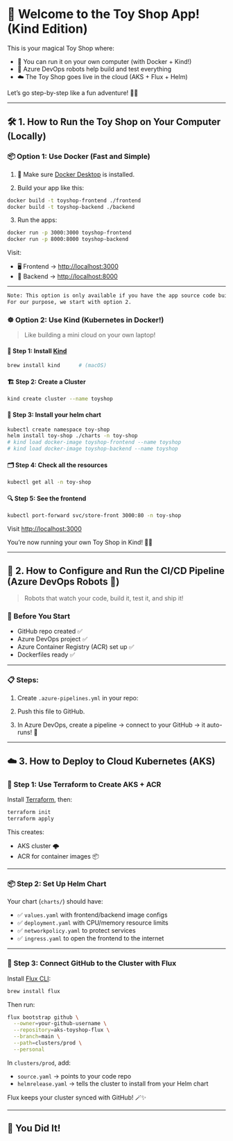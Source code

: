 
# 🧁 Welcome to the Toy Shop App! (Kind Edition)

This is your magical Toy Shop where:

* 🏃 You can run it on your own computer (with Docker + Kind!)
* 🤖 Azure DevOps robots help build and test everything
* ☁️ The Toy Shop goes live in the cloud (AKS + Flux + Helm)

Let’s go step-by-step like a fun adventure! 🧭🎒

---

## 🛠️ 1. How to Run the Toy Shop on Your Computer (Locally)

### 📦 Option 1: Use Docker (Fast and Simple)

1. 🐳 Make sure [Docker Desktop](https://www.docker.com/products/docker-desktop/) is installed.

2. Build your app like this:

```bash
docker build -t toyshop-frontend ./frontend
docker build -t toyshop-backend ./backend
```

3. Run the apps:

```bash
docker run -p 3000:3000 toyshop-frontend
docker run -p 8000:8000 toyshop-backend
```

Visit:

* 🖥️ Frontend → [http://localhost:3000](http://localhost:3000)
* 📡 Backend → [http://localhost:8000](http://localhost:8000)

---
```bash
Note: This option is only available if you have the app source code built on your machine using docker.
For our purpose, we start with option 2.
```


### ☸️ Option 2: Use Kind (Kubernetes in Docker!)

> Like building a mini cloud on your own laptop!

#### 🧰 Step 1: Install [Kind](https://kind.sigs.k8s.io/docs/user/quick-start/)

```bash
brew install kind      # (macOS)
```

#### 🏗️ Step 2: Create a Cluster

```bash
kind create cluster --name toyshop
```

#### 🐳 Step 3: Install your helm chart

```bash
kubectl create namespace toy-shop
helm install toy-shop ./charts -n toy-shop
# kind load docker-image toyshop-frontend --name toyshop
# kind load docker-image toyshop-backend --name toyshop
```

#### 🗂️ Step 4: Check all the resources

```bash
kubectl get all -n toy-shop

```

#### 🔍 Step 5: See the frontend

```bash
kubectl port-forward svc/store-front 3000:80 -n toy-shop
```

Visit [http://localhost:3000](http://localhost:3000)

You’re now running your own Toy Shop in Kind! 🏰✨

---

## 🔁 2. How to Configure and Run the CI/CD Pipeline (Azure DevOps Robots 🤖)

> Robots that watch your code, build it, test it, and ship it!

### 🧼 Before You Start

* GitHub repo created ✅
* Azure DevOps project ✅
* Azure Container Registry (ACR) set up ✅
* Dockerfiles ready ✅

---

### 📋 Steps:

1. Create `.azure-pipelines.yml` in your repo:

2. Push this file to GitHub.

3. In Azure DevOps, create a pipeline → connect to your GitHub → it auto-runs! 🎉

---

## ☁️ 3. How to Deploy to Cloud Kubernetes (AKS)

### 🧱 Step 1: Use Terraform to Create AKS + ACR

Install [Terraform](https://developer.hashicorp.com/terraform/downloads), then:

```bash
terraform init
terraform apply
```

This creates:

* AKS cluster 🌩️
* ACR for container images 📦

---

### 📦 Step 2: Set Up Helm Chart

Your chart (`charts/`) should have:

* ✅ `values.yaml` with frontend/backend image configs
* ✅ `deployment.yaml` with CPU/memory resource limits
* ✅ `networkpolicy.yaml` to protect services
* ✅ `ingress.yaml` to open the frontend to the internet

---

### 🔄 Step 3: Connect GitHub to the Cluster with Flux

Install [Flux CLI](https://fluxcd.io/):

```bash
brew install flux
```

Then run:

```bash
flux bootstrap github \
  --owner=your-github-username \
  --repository=aks-toyshop-flux \
  --branch=main \
  --path=clusters/prod \
  --personal
```

In `clusters/prod`, add:

* `source.yaml` → points to your code repo
* `helmrelease.yaml` → tells the cluster to install from your Helm chart

Flux keeps your cluster synced with GitHub! 🪄✨

---

## 🎉 You Did It!
